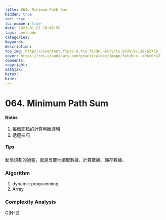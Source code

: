 ```yaml
---
title: 064. Minimum Path Sum
hidden: true
toc: true
toc_number: true
date: 2021-01-01 16:43:58
tags: Leetcode
categories: 
keywords:
description:
top_img: https://scontent.ftpe7-4.fna.fbcdn.net/v/t1.6435-9/118762738_747247169430106_1590773368171619926_n.jpg?_nc_cat=101&ccb=1-5&_nc_sid=8631f5&_nc_ohc=FPvuyt9VLEQAX8ypm_D&_nc_ht=scontent.ftpe7-4.fna&oh=a70cf57013ea7b41e480db19a4d09670&oe=61CEC914
cover: https://res.cloudinary.com/practicaldev/image/fetch/s--x0krGruJ--/c_imagga_scale,f_auto,fl_progressive,h_420,q_auto,w_1000/https://dev-to-uploads.s3.amazonaws.com/uploads/articles/i5bcbvz8ko7j5yq7j1m4.jpeg
comments:
copyright:
mathjax:
katex:
hide:
---
```


# 064. Minimum Path Sum

<h4>Notes</h4>

1. 每個節點的計算判斷邏輯
2. 遞迴技巧

<h5>Tips</h5>
動態規劃的過程，就是反覆地讀取數據、計算數據、儲存數據。

<h3>Algorithm</h3>

1. dynamic programming
2. Array

<h3>Complexity Analysis</h3>

O(N^2)



